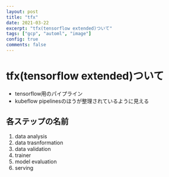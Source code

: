 ```yaml
---
layout: post
title: "tfx"
date: 2021-03-22
excerpt: "tfx(tensorflow extended)ついて"
tags: ["gcp", "automl", "image"]
config: true
comments: false
---
```


# tfx(tensorflow extended)ついて
 - tensorflow用のパイプライン
 - kubeflow pipelinesのほうが整理されているように見える

## 各ステップの名前
 1. data analysis
 2. data trasnformation
 3. data validation
 4. trainer
 5. model evaluation
 6. serving
